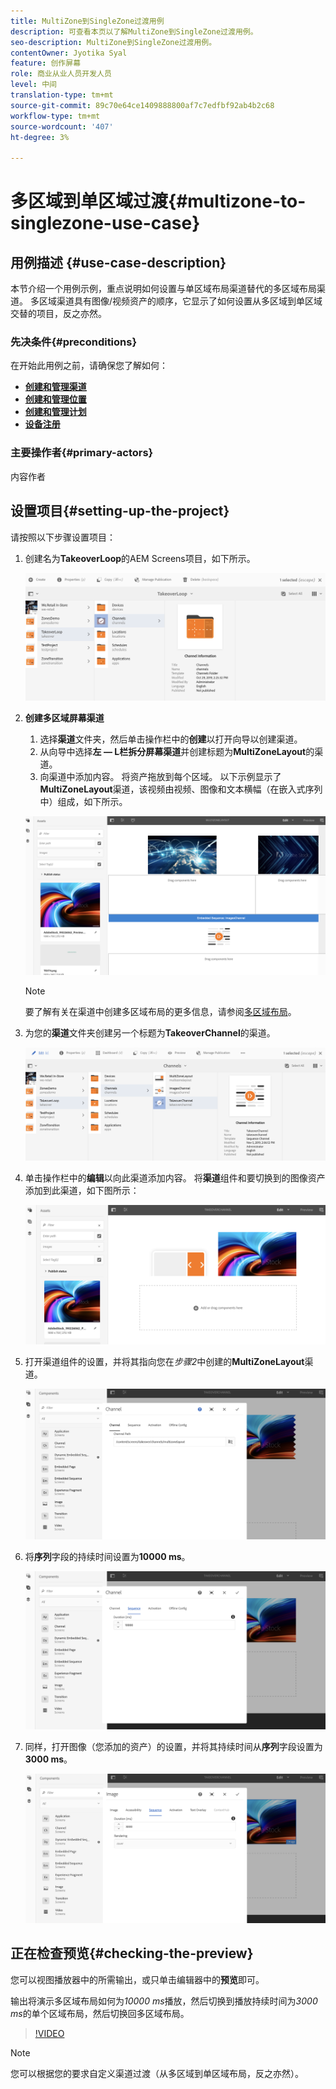 ```yaml
---
title: MultiZone到SingleZone过渡用例
description: 可查看本页以了解MultiZone到SingleZone过渡用例。
seo-description: MultiZone到SingleZone过渡用例。
contentOwner: Jyotika Syal
feature: 创作屏幕
role: 商业从业人员开发人员
level: 中间
translation-type: tm+mt
source-git-commit: 89c70e64ce1409888800af7c7edfbf92ab4b2c68
workflow-type: tm+mt
source-wordcount: '407'
ht-degree: 3%

---
```



# 多区域到单区域过渡{#multizone-to-singlezone-use-case}


## 用例描述 {#use-case-description}

本节介绍一个用例示例，重点说明如何设置与单区域布局渠道替代的多区域布局渠道。 多区域渠道具有图像/视频资产的顺序，它显示了如何设置从多区域到单区域交替的项目，反之亦然。

### 先决条件{#preconditions}

在开始此用例之前，请确保您了解如何：

* **[创建和管理渠道](managing-channels.md)**
* **[创建和管理位置](managing-locations.md)**
* **[创建和管理计划](managing-schedules.md)**
* **[设备注册](device-registration.md)**

### 主要操作者{#primary-actors}

内容作者

## 设置项目{#setting-up-the-project}

请按照以下步骤设置项目：

1. 创建名为&#x200B;**TakeoverLoop**&#x200B;的AEM Screens项目，如下所示。

   ![资产](assets/mz-to-sz1.png)


1. **创建多区域屏幕渠道**

   1. 选择&#x200B;**渠道**&#x200B;文件夹，然后单击操作栏中的&#x200B;**创建**&#x200B;以打开向导以创建渠道。
   1. 从向导中选择&#x200B;**左 — L栏拆分屏幕渠道**&#x200B;并创建标题为&#x200B;**MultiZoneLayout**&#x200B;的渠道。
   1. 向渠道中添加内容。 将资产拖放到每个区域。 以下示例显示了&#x200B;**MultiZoneLayout**&#x200B;渠道，该视频由视频、图像和文本横幅（在嵌入式序列中）组成，如下所示。

   ![资产](assets/mz-to-sz2.png)

   >[!NOTE]
   >
   >要了解有关在渠道中创建多区域布局的更多信息，请参阅[多区域布局](multi-zone-layout-aem-screens.md)。


1. 为您的&#x200B;**渠道**&#x200B;文件夹创建另一个标题为&#x200B;**TakeoverChannel**&#x200B;的渠道。

   ![资产](assets/mz-to-sz3.png)

1. 单击操作栏中的&#x200B;**编辑**&#x200B;以向此渠道添加内容。 将&#x200B;**渠道**&#x200B;组件和要切换到的图像资产添加到此渠道，如下图所示：

   ![资产](assets/mz-to-sz4.png)

1. 打开渠道组件的设置，并将其指向您在&#x200B;*步骤2*&#x200B;中创建的&#x200B;**MultiZoneLayout**&#x200B;渠道。

   ![资产](assets/mz-to-sz5.png)

1. 将&#x200B;**序列**&#x200B;字段的持续时间设置为&#x200B;**10000 ms**。

   ![资产](assets/mz-to-sz6.png)

1. 同样，打开图像（您添加的资产）的设置，并将其持续时间从&#x200B;**序列**&#x200B;字段设置为&#x200B;**3000 ms**。

   ![资产](assets/mz-to-sz7.png)

## 正在检查预览{#checking-the-preview}

您可以视图播放器中的所需输出，或只单击编辑器中的&#x200B;**预览**&#x200B;即可。

输出将演示多区域布局如何为&#x200B;*10000 ms*&#x200B;播放，然后切换到播放持续时间为&#x200B;*3000 ms*&#x200B;的单个区域布局，然后切换回多区域布局。

>[!VIDEO](https://video.tv.adobe.com/v/30366)

>[!NOTE]
>
>您可以根据您的要求自定义渠道过渡（从多区域到单区域布局，反之亦然）。